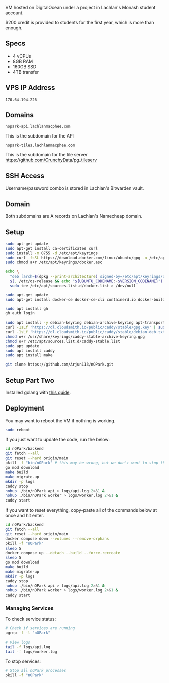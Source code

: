 VM hosted on DigitalOcean under a project in Lachlan's Monash student account.

\$200 credit is provided to students for the first year, which is more than enough.

## Specs

- 4 vCPUs
- 8GB RAM
- 160GB SSD
- 4TB transfer

## VPS IP Address

`170.64.194.226`

## Domains

`nopark-api.lachlanmacphee.com`

This is the subdomain for the API

`nopark-tiles.lachlanmacphee.com`

This is the subdomain for the tile server https://github.com/CrunchyData/pg_tileserv

## SSH Access

Username/password combo is stored in Lachlan's Bitwarden vault.

## Domain

Both subdomains are A records on Lachlan's Namecheap domain.

## Setup

```sh
sudo apt-get update
sudo apt-get install ca-certificates curl
sudo install -m 0755 -d /etc/apt/keyrings
sudo curl -fsSL https://download.docker.com/linux/ubuntu/gpg -o /etc/apt/keyrings/docker.asc
sudo chmod a+r /etc/apt/keyrings/docker.asc

echo \
  "deb [arch=$(dpkg --print-architecture) signed-by=/etc/apt/keyrings/docker.asc] https://download.docker.com/linux/ubuntu \
  $(. /etc/os-release && echo "${UBUNTU_CODENAME:-$VERSION_CODENAME}") stable" | \
  sudo tee /etc/apt/sources.list.d/docker.list > /dev/null
```

```sh
sudo apt-get update
sudo apt-get install docker-ce docker-ce-cli containerd.io docker-buildx-plugin docker-compose-plugin

sudo apt install gh
gh auth login

sudo apt install -y debian-keyring debian-archive-keyring apt-transport-https curl
curl -1sLf 'https://dl.cloudsmith.io/public/caddy/stable/gpg.key' | sudo gpg --dearmor -o /usr/share/keyrings/caddy-stable-archive-keyring.gpg
curl -1sLf 'https://dl.cloudsmith.io/public/caddy/stable/debian.deb.txt' | sudo tee /etc/apt/sources.list.d/caddy-stable.list
chmod o+r /usr/share/keyrings/caddy-stable-archive-keyring.gpg
chmod o+r /etc/apt/sources.list.d/caddy-stable.list
sudo apt update
sudo apt install caddy
sudo apt install make

git clone https://github.com/Arjun113/nOPark.git
```

## Setup Part Two

Installed golang with [this guide](https://www.cherryservers.com/blog/install-go-ubuntu-2404).

## Deployment

You may want to reboot the VM if nothing is working.

```sh
sudo reboot
```

If you just want to update the code, run the below:

```sh
cd nOPark/backend
git fetch --all
git reset --hard origin/main
pkill -f "bin/nOPark" # this may be wrong, but we don't want to stop the docker processes!
go mod download
make build
make migrate-up
mkdir -p logs
caddy stop
nohup ./bin/nOPark api > logs/api.log 2>&1 &
nohup ./bin/nOPark worker > logs/worker.log 2>&1 &
caddy start
```

If you want to reset everything, copy-paste all of the commands below at once and hit enter.

```sh
cd nOPark/backend
git fetch --all
git reset --hard origin/main
docker compose down --volumes --remove-orphans
pkill -f "nOPark"
sleep 5
docker compose up --detach --build --force-recreate
sleep 5
go mod download
make build
make migrate-up
mkdir -p logs
caddy stop
nohup ./bin/nOPark api > logs/api.log 2>&1 &
nohup ./bin/nOPark worker > logs/worker.log 2>&1 &
caddy start
```

### Managing Services

To check service status:

```sh
# Check if services are running
pgrep -f -l "nOPark"

# View logs
tail -f logs/api.log
tail -f logs/worker.log
```

To stop services:

```sh
# Stop all nOPark processes
pkill -f "nOPark"
```
